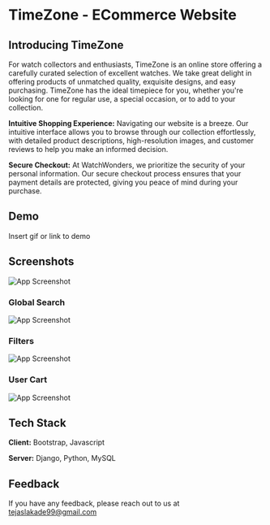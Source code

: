 
# TimeZone - ECommerce Website

## Introducing TimeZone

For watch collectors and enthusiasts, TimeZone is an online store offering a carefully curated selection of excellent watches. We take great delight in offering products of unmatched quality, exquisite designs, and easy purchasing. TimeZone has the ideal timepiece for you, whether you're looking for one for regular use, a special occasion, or to add to your collection.

**Intuitive Shopping Experience:** Navigating our website is a breeze. Our intuitive interface allows you to browse through our collection effortlessly, with detailed product descriptions, high-resolution images, and customer reviews to help you make an informed decision.

**Secure Checkout:** At WatchWonders, we prioritize the security of your personal information. Our secure checkout process ensures that your payment details are protected, giving you peace of mind during your purchase.
## Demo

Insert gif or link to demo


## Screenshots

![App Screenshot](https://via.placeholder.com/468x300?text=App+Screenshot+Here)

### Global Search

![App Screenshot](https://via.placeholder.com/468x300?text=App+Screenshot+Here)

### Filters

![App Screenshot](https://via.placeholder.com/468x300?text=App+Screenshot+Here)

### User Cart

![App Screenshot](https://via.placeholder.com/468x300?text=App+Screenshot+Here)

## Tech Stack

**Client:** Bootstrap, Javascript

**Server:** Django, Python, MySQL


## Feedback

If you have any feedback, please reach out to us at tejaslakade99@gmail.com

